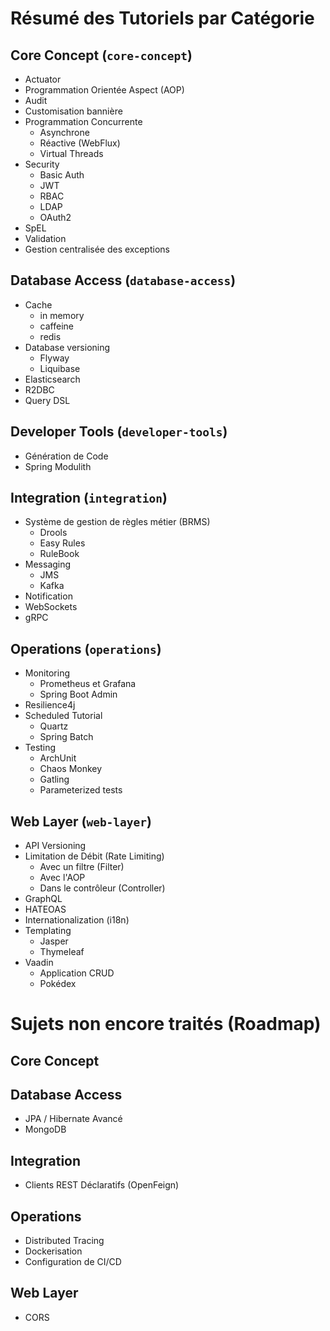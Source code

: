# Résumé des Tutoriels par Catégorie

## Core Concept (`core-concept`)
- Actuator
- Programmation Orientée Aspect (AOP)
- Audit
- Customisation bannière
- Programmation Concurrente
  - Asynchrone
  - Réactive (WebFlux)
  - Virtual Threads
- Security
  - Basic Auth
  - JWT
  - RBAC
  - LDAP
  - OAuth2
- SpEL
- Validation
- Gestion centralisée des exceptions

## Database Access (`database-access`)
- Cache
  - in memory
  - caffeine
  - redis
- Database versioning
  - Flyway
  - Liquibase
- Elasticsearch
- R2DBC
- Query DSL

## Developer Tools (`developer-tools`)
- Génération de Code
- Spring Modulith

## Integration (`integration`)
- Système de gestion de règles métier (BRMS)
  - Drools
  - Easy Rules
  - RuleBook
- Messaging
  - JMS
  - Kafka
- Notification
- WebSockets
- gRPC

## Operations (`operations`)
- Monitoring
  - Prometheus et Grafana
  - Spring Boot Admin
- Resilience4j
- Scheduled Tutorial
    - Quartz
    - Spring Batch
- Testing
  - ArchUnit
  - Chaos Monkey
  - Gatling
  - Parameterized tests

## Web Layer (`web-layer`)
- API Versioning
- Limitation de Débit (Rate Limiting)
    - Avec un filtre (Filter)
    - Avec l'AOP
    - Dans le contrôleur (Controller)
- GraphQL
- HATEOAS
- Internationalization (i18n)
- Templating
  - Jasper
  - Thymeleaf
- Vaadin
    - Application CRUD
    - Pokédex

# Sujets non encore traités (Roadmap)

## Core Concept

## Database Access
- JPA / Hibernate Avancé
- MongoDB

## Integration
- Clients REST Déclaratifs (OpenFeign)

## Operations
- Distributed Tracing
- Dockerisation
- Configuration de CI/CD

## Web Layer
- CORS
